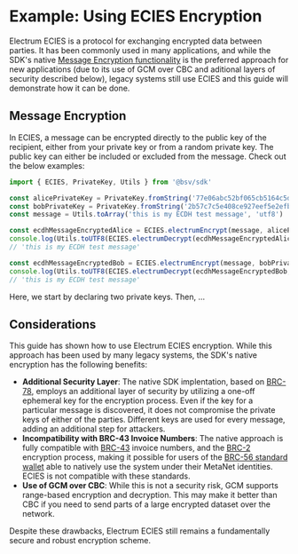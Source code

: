 # Example: Using ECIES Encryption

Electrum ECIES is a protocol for exchanging encrypted data between parties. It has been commonly used in many applications, and while the SDK's native [Message Encryption functionality](EXAMPLE\_ENCRYPT\_DECRYPT\_MESSAGE.md) is the preferred approach for new applications (due to its use of GCM over CBC and aditional layers of security described below), legacy systems still use ECIES and this guide will demonstrate how it can be done.

## Message Encryption

In ECIES, a message can be encrypted directly to the public key of the recipient, either from your private key or from a random private key. The public key can either be included or excluded from the message. Check out the below examples:

```typescript
import { ECIES, PrivateKey, Utils } from '@bsv/sdk'

const alicePrivateKey = PrivateKey.fromString('77e06abc52bf065cb5164c5deca839d0276911991a2730be4d8d0a0307de7ceb', 16)
const bobPrivateKey = PrivateKey.fromString('2b57c7c5e408ce927eef5e2efb49cfdadde77961d342daa72284bb3d6590862d', 16)
const message = Utils.toArray('this is my ECDH test message', 'utf8')

const ecdhMessageEncryptedAlice = ECIES.electrumEncrypt(message, alicePrivateKey.toPublicKey(), bobPrivateKey, true)
console.log(Utils.toUTF8(ECIES.electrumDecrypt(ecdhMessageEncryptedAlice, bobPrivateKey, alicePrivateKey.toPublicKey())))
// 'this is my ECDH test message'

const ecdhMessageEncryptedBob = ECIES.electrumEncrypt(message, bobPrivateKey.toPublicKey(), alicePrivateKey, true)
console.log(Utils.toUTF8(ECIES.electrumDecrypt(ecdhMessageEncryptedBob, alicePrivateKey, bobPrivateKey.toPublicKey())))
// 'this is my ECDH test message'
```

Here, we start by declaring two private keys. Then, ...

## Considerations

This guide has shown how to use Electrum ECIES encryption. While this approach has been used by many legacy systems, the SDK's native encryption has the following benefits:

* **Additional Security Layer**: The native SDK implentation, based on [BRC-78](https://github.com/bitcoin-sv/BRCs/blob/master/peer-to-peer/0078.md), employs an additional layer of security by utilizing a one-off ephemeral key for the encryption process. Even if the key for a particular message is discovered, it does not compromise the private keys of either of the parties. Different keys are used for every message, adding an additional step for attackers.
* **Incompatibility with BRC-43 Invoice Numbers**: The native approach is fully compatible with [BRC-43](https://brc.dev/43) invoice numbers, and the [BRC-2](https://brc.dev/2) encryption process, making it possible for users of the [BRC-56 standard wallet](https://brc.dev/56) able to natively use the system under their MetaNet identities. ECIES is not compatible with these standards.
* **Use of GCM over CBC**: While this is not a security risk, GCM supports range-based encryption and decryption. This may make it better than CBC if you need to send parts of a large encrypted dataset over the network.

Despite these drawbacks, Electrum ECIES still remains a fundamentally secure and robust encryption scheme.

